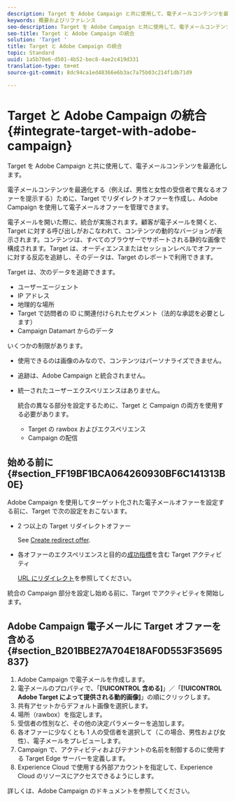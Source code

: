 ```yaml
---
description: Target を Adobe Campaign と共に使用して、電子メールコンテンツを最適化します。
keywords: 概要およびリファレンス
seo-description: Target を Adobe Campaign と共に使用して、電子メールコンテンツを最適化します。
seo-title: Target と Adobe Campaign の統合
solution: 'Target '
title: Target と Adobe Campaign の統合
topic: Standard
uuid: 1a5b70e6-d501-4b52-bec8-4ae2c419d331
translation-type: tm+mt
source-git-commit: 8dc94ca1ed48366e6b3ac7a75b03c214f1db71d9

---
```



# Target と Adobe Campaign の統合{#integrate-target-with-adobe-campaign}

Target を Adobe Campaign と共に使用して、電子メールコンテンツを最適化します。

電子メールコンテンツを最適化する（例えば、男性と女性の受信者で異なるオファーを提示する）ために、Target でリダイレクトオファーを作成し、Adobe Campaign を使用して電子メールオファーを管理できます。

電子メールを開いた際に、統合が実施されます。顧客が電子メールを開くと、Target に対する呼び出しがおこなわれて、コンテンツの動的なバージョンが表示されます。コンテンツは、すべてのブラウザーでサポートされる静的な画像で構成されます。Target は、オーディエンスまたはセッションレベルでオファーに対する反応を追跡し、そのデータは、Target のレポートで利用できます。

Target は、次のデータを追跡できます。

* ユーザーエージェント
* IP アドレス
* 地理的な場所
* Target で訪問者の ID に関連付けられたセグメント（法的な承認を必要とします）
* Campaign Datamart からのデータ

いくつかの制限があります。

* 使用できるのは画像のみなので、コンテンツはパーソナライズできません。
* 追跡は、Adobe Campaign と統合されません。
* 統一されたユーザーエクスペリエンスはありません。

   統合の異なる部分を設定するために、Target と Campaign の両方を使用する必要があります。

   * Target の rawbox およびエクスペリエンス
   * Campaign の配信

## 始める前に {#section_FF19BF1BCA064260930BF6C141313B0E}

Adobe Campaign を使用してターゲット化された電子メールオファーを設定する前に、Target で次の設定をおこないます。

* 2 つ以上の Target リダイレクトオファー

   See [Create redirect offer](/help/c-experiences/c-manage-content/offer-redirect.md).
* 各オファーのエクスペリエンスと目的の[成功指標](/help/c-activities/r-success-metrics/success-metrics.md)を含む Target アクティビティ

   [URL にリダイレクト](/help/c-experiences/c-visual-experience-composer/redirect-offer.md)を参照してください。

統合の Campaign 部分を設定し始める前に、Target でアクティビティを開始します。

## Adobe Campaign 電子メールに Target オファーを含める {#section_B201BBE27A704E18AF0D553F35695837}

1. Adobe Campaign で電子メールを作成します。
1. 電子メールのプロパティで、「**[!UICONTROL 含める]**」／「**[!UICONTROL Adobe Target によって提供される動的画像]**」の順にクリックします。
1. 共有アセットからデフォルト画像を選択します。
1. 場所（rawbox）を指定します。
1. 受信者の性別など、その他の決定パラメーターを追加します。
1. 各オファーに少なくとも 1 人の受信者を選択して（この場合、男性および女性）、電子メールをプレビューします。
1. Campaign で、アクティビティおよびテナントの名前を制御するのに使用する Target Edge サーバーを定義します。
1. Experience Cloud で使用する外部アカウントを指定して、Experience Cloud のリソースにアクセスできるようにします。

詳しくは、Adobe Campaign のドキュメントを参照してください。
